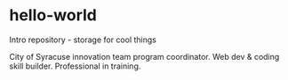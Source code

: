 # hello-world
Intro repository - storage for cool things

City of Syracuse innovation team program coordinator. Web dev & coding skill builder. Professional in training.
